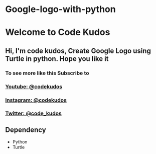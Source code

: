 # Google-logo-with-python
# Welcome to Code Kudos
## Hi, I'm code kudos, Create Google Logo using Turtle in python. Hope you like it

### To see more like this Subscribe to 
### <a href="https://www.youtube.com/channel/UC8ezO2ac6VnRrzj6T-8YdLw" target="_blank">Youtube: @codekudos</a>
### <a href="https://www.instagram.com/codekudos/" target="_blank">Instagram: @codekudos</a>
### <a href="https://twitter.com/code_kudos" target="_blank">Twitter: @code_kudos</a>

## Dependency
- Python
- Turtle
